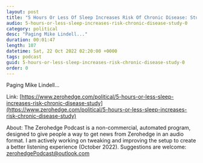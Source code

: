 ```yaml
---
layout: post
title: "5 Hours Or Less Of Sleep Increases Risk Of Chronic Disease: Study"
audio: 5-hours-or-less-sleep-increases-risk-chronic-disease-study-0
category: political
desc: "Paging Mike Lindell..."
duration: 00:01:47
length: 107
datetime: Sat, 22 Oct 2022 02:20:00 +0000
tags: podcast
guid: 5-hours-or-less-sleep-increases-risk-chronic-disease-study-0
order: 0
---
```

Paging Mike Lindell...

Link: [https://www.zerohedge.com/political/5-hours-or-less-sleep-increases-risk-chronic-disease-study](https://www.zerohedge.com/political/5-hours-or-less-sleep-increases-risk-chronic-disease-study)

About: The Zerohedge Podcast is a non-commercial, automated program, designed to give people a way to get news from Zerohedge in an audio format.  I am actively working on tweaking and improving the setup to create a better listening experience (October 2022).  Suggestions are welcome: [zerohedgePodcast@outlook.com](mailto:zerohedgePodcast@outlook.com)